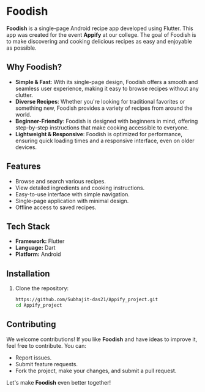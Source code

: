 # Foodish

**Foodish** is a single-page Android recipe app developed using Flutter. This app was created for the event **Appify** at our college. The goal of Foodish is to make discovering and cooking delicious recipes as easy and enjoyable as possible.

## Why Foodish?

- **Simple & Fast**: With its single-page design, Foodish offers a smooth and seamless user experience, making it easy to browse recipes without any clutter.
- **Diverse Recipes**: Whether you're looking for traditional favorites or something new, Foodish provides a variety of recipes from around the world.
- **Beginner-Friendly**: Foodish is designed with beginners in mind, offering step-by-step instructions that make cooking accessible to everyone.
- **Lightweight & Responsive**: Foodish is optimized for performance, ensuring quick loading times and a responsive interface, even on older devices.

## Features

- Browse and search various recipes.
- View detailed ingredients and cooking instructions.
- Easy-to-use interface with simple navigation.
- Single-page application with minimal design.
- Offline access to saved recipes.

## Tech Stack

- **Framework:** Flutter
- **Language:** Dart
- **Platform:** Android

## Installation

1. Clone the repository:
   ```bash
   https://github.com/Subhajit-das21/Appify_project.git
   cd Appify_project
   ```

## Contributing

We welcome contributions! If you like **Foodish** and have ideas to improve it, feel free to contribute. You can:

- Report issues.
- Submit feature requests.
- Fork the project, make your changes, and submit a pull request.

Let's make **Foodish** even better together!

